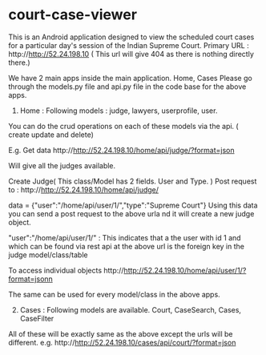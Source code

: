 # court-case-viewer
This is an Android application designed to view the scheduled court cases for a particular day's session of the Indian Supreme Court.
Primary URL : http://http://52.24.198.10
( This url will give 404 as there is nothing directly there.)

We have 2 main apps inside the main application. 
Home, Cases
Please go through the models.py file and api.py file in the code base for the above apps. 


1. Home : Following models : judge, lawyers, userprofile, user. 

You can do the crud operations on each of these models via the api. ( create update and delete)

E.g.
Get data
http://http://52.24.198.10/home/api/judge/?format=json

Will give all the judges available. 

Create Judge( This class/Model has 2 fields. User and Type. )
Post request to :  http://http://52.24.198.10/home/api/judge/ 

data = {"user":"/home/api/user/1/","type":"Supreme Court"}
Using this data you can send a post request to the above urla nd it will create a new judge object. 

"user":"/home/api/user/1/" : This indicates that a the user with id 1 and which can be found via rest api at the above url is the foreign key in the judge model/class/table

To access individual objects http://http://52.24.198.10/home/api/user/1/?format=jsonn

The same can be used for every model/class in the above apps. 

2. Cases : Following models are available. Court, CaseSearch, Cases, CaseFilter

All of these will be exactly same as the above except the urls will be different. 
e.g.
 http://http://52.24.198.10/cases/api/court/?format=json
